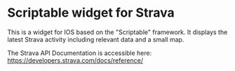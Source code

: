 # Scriptable widget for Strava

This is a widget for IOS based on the "Scriptable" framework. It displays the latest Strava activity including relevant data and a small map.

The Strava API Documentation is accessible here: https://developers.strava.com/docs/reference/
